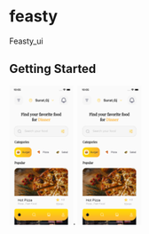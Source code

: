 # feasty

Feasty_ui

## Getting Started

<!-- This project is a starting point for a Flutter application. -->

<!-- A few resources to get you started if this is your first Flutter project: -->

<!-- - [Lab: Write your first Flutter app](https://flutter.dev/docs/get-started/codelab) -->
<img src="https://github.com/keyur70/feasty_ui/blob/main/assets/image/png/home_screen.png" alt="Home Screen" height="250"/>. <img src="https://github.com/keyur70/feasty_ui/blob/main/assets/image/png/home_screen.png" alt="Home Screen" height="250"/>
<!-- [![solarized dualmode](https://github.com/keyur70/feasty_ui/blob/main/assets/image/png/home_screen.png)](#features) -->
<!-- - [Cookbook: Useful Flutter samples](https://flutter.dev/docs/cookbook) -->

<!-- For help getting started with Flutter, view our
[online documentation](https://flutter.dev/docs), which offers tutorials,
samples, guidance on mobile development, and a full API reference. -->

